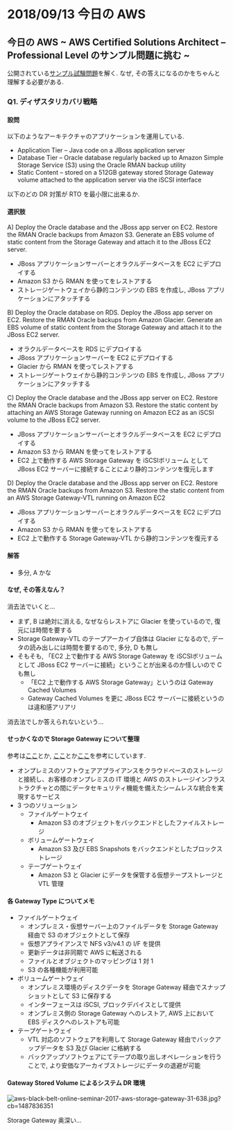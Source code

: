 # 2018/09/13 今日の AWS

## 今日の AWS ~ AWS Certified Solutions Architect – Professional Level のサンプル問題に挑む ~

公開されている[サンプル試験問題](https://d1.awsstatic.com/Train%20&%20Cert/docs/AWS_certified_solutions_architect_professional_examsample.pdf)を解く. なぜ, その答えになるのかをちゃんと理解する必要がある.

### Q1. ディザスタリカバリ戦略

#### 設問

以下のようなアーキテクチャのアプリケーションを運用している.

* Application Tier – Java code on a JBoss application server
* Database Tier – Oracle database regularly backed up to Amazon Simple Storage Service (S3) using the Oracle RMAN backup utility
* Static Content – stored on a 512GB gateway stored Storage Gateway volume attached to the application server via the iSCSI interface

以下のどの DR 対策が RTO を最小限に出来るか.

#### 選択肢

A) Deploy the Oracle database and the JBoss app server on EC2. Restore the RMAN Oracle backups from
Amazon S3. Generate an EBS volume of static content from the Storage Gateway and attach it to the
JBoss EC2 server.

* JBoss アプリケーションサーバーとオラクルデータベースを EC2 にデプロイする
* Amazon S3 から RMAN を使ってをレストアする
* ストレージゲートウェイから静的コンテンツの EBS を作成し, JBoss アプリケーションにアタッチする

B) Deploy the Oracle database on RDS. Deploy the JBoss app server on EC2. Restore the RMAN Oracle
backups from Amazon Glacier. Generate an EBS volume of static content from the Storage Gateway and
attach it to the JBoss EC2 server.

* オラクルデータベースを RDS にデプロイする
* JBoss アプリケーションサーバーを EC2 にデプロイする
* Glacier から RMAN を使ってレストアする 
* ストレージゲートウェイから静的コンテンツの EBS を作成し, JBoss アプリケーションにアタッチする

C) Deploy the Oracle database and the JBoss app server on EC2. Restore the RMAN Oracle backups from
Amazon S3. Restore the static content by attaching an AWS Storage Gateway running on Amazon EC2
as an iSCSI volume to the JBoss EC2 server.

* JBoss アプリケーションサーバーとオラクルデータベースを EC2 にデプロイする
* Amazon S3 から RMAN を使ってをレストアする
* EC2 上で動作する AWS Storage Gateway を iSCSIボリューム として JBoss EC2 サーバーに接続することにより静的コンテンツを復元します

D) Deploy the Oracle database and the JBoss app server on EC2. Restore the RMAN Oracle backups from
Amazon S3. Restore the static content from an AWS Storage Gateway-VTL running on Amazon EC2

* JBoss アプリケーションサーバーとオラクルデータベースを EC2 にデプロイする
* Amazon S3 から RMAN を使ってをレストアする
* EC2 上で動作する Storage Gateway-VTL から静的コンテンツを復元する

#### 解答

* 多分, A かな

#### なぜ, その答えなん？

消去法でいくと...

* まず, B は絶対に消える, なぜならレストアに Glacier を使っているので, 復元には時間を要する
* Storage Gateway-VTL のテープアーカイブ自体は Glacier になるので, データの読み出しには時間を要するので, 多分, D も無し
* そもそも, 「EC2 上で動作する AWS Storage Gateway を iSCSIボリューム として JBoss EC2 サーバーに接続」ということが出来るのか怪しいので C も無し
    * 「EC2 上で動作する AWS Storage Gateway」というのは Gateway Cached Volumes
    * Gateway Cached Volumes を更に JBoss EC2 サーバーに接続というのは違和感アリアリ

消去法でしか答えられないという...

#### せっかくなので Storage Gateway について整理

参考は[ここ](https://docs.aws.amazon.com/ja_jp/storagegateway/latest/userguide/WhatIsStorageGateway.html)とか, [ここ](https://docs.aws.amazon.com/ja_jp/storagegateway/latest/userguide/StorageGatewayConcepts.html)とか[ここ](https://www.slideshare.net/AmazonWebServicesJapan/aws-black-belt-online-seminar-2017-aws-storage-gateway)を参考にしています.

* オンプレミスのソフトウェアアプライアンスをクラウドベースのストレージと接続し、お客様のオンプレミスの IT 環境と AWS のストレージインフラストラクチャとの間にデータセキュリティ機能を備えたシームレスな統合を実現するサービス
* 3 つのソリューション
    * ファイルゲートウェイ
        * Amazon S3 のオブジェクトをバックエンドとしたファイルストレージ
    * ボリュームゲートウェイ
        * Amazon S3 及び EBS Snapshots をバックエンドとしたブロックストレージ
    * テープゲートウェイ
        * Amazon S3 と Glacier にデータを保管する仮想テープストレージと VTL 管理


#### 各 Gateway Type についてメモ

* ファイルゲートウェイ
    * オンプレミス・仮想サーバー上のファイルデータを Storage Gateway 経由で S3 のオブジェクトとして保存
    * 仮想アプライアンスで NFS v3/v4.1 の I/F を提供
    * 更新データは非同期で AWS に転送される
    * ファイルとオブジェクトのマッピングは 1 対 1
    * S3 の各種機能が利用可能
* ボリュームゲートウェイ
    * オンプレミス環境のディスクデータを Storage Gateway 経由でスナップショットとして S3 に保存する
    * インターフェースは iSCSI, ブロックデバイスとして提供
    * オンプレミス側の Storage Gateway へのレストア, AWS 上において EBS ディスクへのレストアも可能
* テープゲートウェイ
    * VTL 対応のソフトウェアを利用して Storage Gateway 経由でバックアップデータを S3 及び Glacier に格納する
    * バックアップソフトウェアにてテープの取り出しオペレーションを行うことで, より安価なアーカイブストレージにデータの退避が可能


#### Gateway Stored Volume によるシステム DR 環境

![aws-black-belt-online-seminar-2017-aws-storage-gateway-31-638.jpg?cb=1487836351](https://image.slidesharecdn.com/20170125aws-blackbelt-storagegateway-public-170125102739/95/aws-black-belt-online-seminar-2017-aws-storage-gateway-31-638.jpg?cb=1487836351)

Storage Gateway 奥深い...
